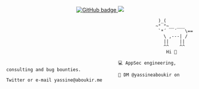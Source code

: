   <p align="center">
  <a href="https://github.com/yassineaboukir?tab=followers">
    <img src="https://img.shields.io/github/followers/yassineaboukir?label=Followers&logo=GitHub&style=for-the-badge" alt="GitHub badge" />
  </a>
  <a href="http://twitter.com/yassineaboukir">
    <img src="https://img.shields.io/twitter/follow/yassineaboukir?label=Twitter&logo=twitter&style=for-the-badge" />
  </a>
</p>

                                                             )_(
                                                            ~° °~__ ___
                                                             `*´   ´   \==
                                                               \ ,---| /
                                                               ||    ||    
                                                               ^^    ^^                  
                                                                Hi 👋       

                                              💻 AppSec engineering, consulting and bug bounties.
                                              📩 DM @yassineaboukir on Twitter or e-mail yassine@aboukir.me




